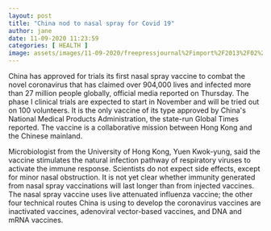 ```yaml
---
layout: post
title: "China nod to nasal spray for Covid 19"
author: jane 
date: 11-09-2020 11:23:59 
categories: [ HEALTH ] 
image: assets/images/11-09-2020/freepressjournal%2Fimport%2F2013%2F02%2Fsinus.jpg
---
```

China has approved for trials its first nasal spray vaccine to combat the novel coronavirus that has claimed over 904,000 lives and infected more than 27 million people globally, official media reported on Thursday. The phase I clinical trials are expected to start in November and will be tried out on 100 volunteers. It is the only vaccine of its type approved by China's National Medical Products Administration, the state-run Global Times reported. The vaccine is a collaborative mission between Hong Kong and the Chinese mainland.

Microbiologist from the University of Hong Kong, Yuen Kwok-yung, said the vaccine stimulates the natural infection pathway of respiratory viruses to activate the immune response. Scientists do not expect side effects, except for minor nasal obstruction. It is not yet clear whether immunity generated from nasal spray vaccinations will last longer than from injected vaccines. The nasal spray vaccine uses live attenuated influenza vaccine; the other four technical routes China is using to develop the coronavirus vaccines are inactivated vaccines, adenoviral vector-based vaccines, and DNA and mRNA vaccines.